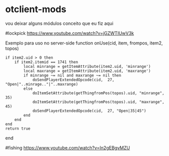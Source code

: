 # otclient-mods
vou deixar alguns módulos conceito que eu fiz aqui

#lockpick
https://www.youtube.com/watch?v=jGZWTIUwV3k

Exemplo para uso no server-side
function onUse(cid, item, frompos, item2, topos)

	if item2.uid > 0 then
		if item2.itemid == 1741 then
			local minrange = getItemAttribute(item2.uid, 'minrange')
			local maxrange = getItemAttribute(item2.uid, 'maxrange')
			if minrange ~= nil and maxrange ~= nil then
				doSendPlayerExtendedOpcode(cid,  27, "Open|"..minrage.."|"..maxrange)
			else
				doItemSetAttribute(getThingfromPos(topos).uid, "minrange", 35)			
				doItemSetAttribute(getThingfromPos(topos).uid, "maxrange", 45)
				doSendPlayerExtendedOpcode(cid,  27, "Open|35|45")
			end
		end
	end
	return true
end


#fishing
https://www.youtube.com/watch?v=In2gEBgvMZU
